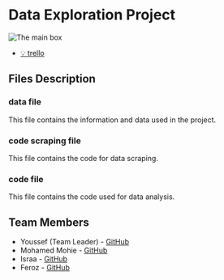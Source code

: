# Data Exploration Project
![The main box](code%Scrapping\img\mash.jpg)
- [💡 trello](https://trello.com/b/VIebsUqs/dep-project)
## Files Description

### data file
This file contains the information and data used in the project.

### code scraping file
This file contains the code for data scraping.

### code file
This file contains the code used for data analysis.

## Team Members

- Youssef (Team Leader) - [GitHub](https://github.com/youssefhusain)
- Mohamed Mohie                - [GitHub](https://github.com/iDourgham)
- Israa                                - [GitHub](https://github.com/IsraaMohamedGaber)
- Feroz                                  - [GitHub](https://github.com/fayrouzmgalal)
